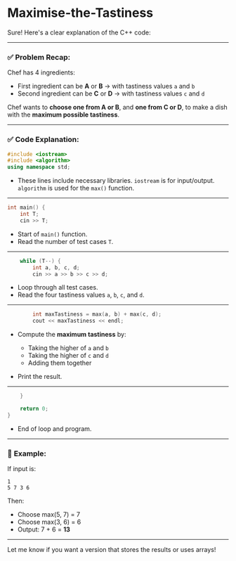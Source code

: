 ﻿# Maximise-the-Tastiness

Sure! Here's a clear explanation of the C++ code:

---

### ✅ **Problem Recap**:

Chef has 4 ingredients:

* First ingredient can be **A** or **B** → with tastiness values `a` and `b`
* Second ingredient can be **C** or **D** → with tastiness values `c` and `d`

Chef wants to **choose one from A or B**, and **one from C or D**, to make a dish with the **maximum possible tastiness**.

---

### ✅ **Code Explanation**:

```cpp
#include <iostream>
#include <algorithm>
using namespace std;
```

* These lines include necessary libraries.
  `iostream` is for input/output.
  `algorithm` is used for the `max()` function.

---

```cpp
int main() {
    int T;
    cin >> T;
```

* Start of `main()` function.
* Read the number of test cases `T`.

---

```cpp
    while (T--) {
        int a, b, c, d;
        cin >> a >> b >> c >> d;
```

* Loop through all test cases.
* Read the four tastiness values `a`, `b`, `c`, and `d`.

---

```cpp
        int maxTastiness = max(a, b) + max(c, d);
        cout << maxTastiness << endl;
```

* Compute the **maximum tastiness** by:

  * Taking the higher of `a` and `b`
  * Taking the higher of `c` and `d`
  * Adding them together
* Print the result.

---

```cpp
    }

    return 0;
}
```

* End of loop and program.

---

### 🔢 **Example:**

If input is:

```
1
5 7 3 6
```

Then:

* Choose max(5, 7) = 7
* Choose max(3, 6) = 6
* Output: 7 + 6 = **13**

---

Let me know if you want a version that stores the results or uses arrays!
